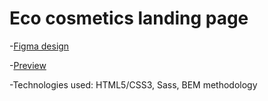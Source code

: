 # Eco cosmetics landing page
-[Figma design](https://www.figma.com/file/Fz588JKGuPS2Bk21De4KE5/brand_of_eco-cosmetics-(Edit)?node-id=1%3A2)

-[Preview](https://illavodonis.github.io/Eco_cosmetics_landing/)

-Technologies used:  HTML5/CSS3, Sass, BEM methodology

